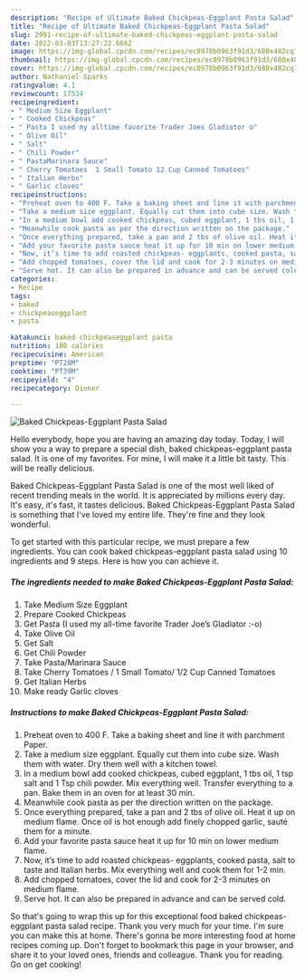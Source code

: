 ```yaml
---
description: "Recipe of Ultimate Baked Chickpeas-Eggplant Pasta Salad"
title: "Recipe of Ultimate Baked Chickpeas-Eggplant Pasta Salad"
slug: 2991-recipe-of-ultimate-baked-chickpeas-eggplant-pasta-salad
date: 2022-03-03T13:27:22.666Z
image: https://img-global.cpcdn.com/recipes/ec8978b0963f91d3/680x482cq70/baked-chickpeas-eggplant-pasta-salad-recipe-main-photo.jpg
thumbnail: https://img-global.cpcdn.com/recipes/ec8978b0963f91d3/680x482cq70/baked-chickpeas-eggplant-pasta-salad-recipe-main-photo.jpg
cover: https://img-global.cpcdn.com/recipes/ec8978b0963f91d3/680x482cq70/baked-chickpeas-eggplant-pasta-salad-recipe-main-photo.jpg
author: Nathaniel Sparks
ratingvalue: 4.1
reviewcount: 17534
recipeingredient:
- " Medium Size Eggplant"
- " Cooked Chickpeas"
- " Pasta I used my alltime favorite Trader Joes Gladiator o"
- " Olive Oil"
- " Salt"
- " Chili Powder"
- " PastaMarinara Sauce"
- " Cherry Tomatoes  1 Small Tomato 12 Cup Canned Tomatoes"
- " Italian Herbs"
- " Garlic cloves"
recipeinstructions:
- "Preheat oven to 400 F. Take a baking sheet and line it with parchment Paper."
- "Take a medium size eggplant. Equally cut them into cube size. Wash them with water. Dry them well with a kitchen towel."
- "In a medium bowl add cooked chickpeas, cubed eggplant, 1 tbs oil, 1 tsp salt and 1 Tsp chili powder. Mix everything well. Transfer everything to a pan. Bake them in an oven for at least 30 min."
- "Meanwhile cook pasta as per the direction written on the package."
- "Once everything prepared, take a pan and 2 tbs of olive oil. Heat it up on medium flame. Once oil is hot enough add finely chopped garlic, sauté them for a minute."
- "Add your favorite pasta sauce heat it up for 10 min on lower medium flame."
- "Now, it’s time to add roasted chickpeas- eggplants, cooked pasta, salt to taste and Italian herbs. Mix everything well and cook them for 1-2 min."
- "Add chopped tomatoes, cover the lid and cook for 2-3 minutes on medium flame."
- "Serve hot. It can also be prepared in advance and can be served cold."
categories:
- Recipe
tags:
- baked
- chickpeaseggplant
- pasta

katakunci: baked chickpeaseggplant pasta 
nutrition: 180 calories
recipecuisine: American
preptime: "PT28M"
cooktime: "PT39M"
recipeyield: "4"
recipecategory: Dinner

---
```



![Baked Chickpeas-Eggplant Pasta Salad](https://img-global.cpcdn.com/recipes/ec8978b0963f91d3/680x482cq70/baked-chickpeas-eggplant-pasta-salad-recipe-main-photo.jpg)

Hello everybody, hope you are having an amazing day today. Today, I will show you a way to prepare a special dish, baked chickpeas-eggplant pasta salad. It is one of my favorites. For mine, I will make it a little bit tasty. This will be really delicious.

Baked Chickpeas-Eggplant Pasta Salad is one of the most well liked of recent trending meals in the world. It is appreciated by millions every day. It's easy, it's fast, it tastes delicious. Baked Chickpeas-Eggplant Pasta Salad is something that I've loved my entire life. They're fine and they look wonderful.




To get started with this particular recipe, we must prepare a few ingredients. You can cook baked chickpeas-eggplant pasta salad using 10 ingredients and 9 steps. Here is how you can achieve it.

<!--inarticleads1-->

##### The ingredients needed to make Baked Chickpeas-Eggplant Pasta Salad:

1. Take  Medium Size Eggplant
1. Prepare  Cooked Chickpeas
1. Get  Pasta (I used my all-time favorite Trader Joe’s Gladiator :-o)
1. Take  Olive Oil
1. Get  Salt
1. Get  Chili Powder
1. Take  Pasta/Marinara Sauce
1. Take  Cherry Tomatoes / 1 Small Tomato/ 1/2 Cup Canned Tomatoes
1. Get  Italian Herbs
1. Make ready  Garlic cloves




<!--inarticleads2-->

##### Instructions to make Baked Chickpeas-Eggplant Pasta Salad:

1. Preheat oven to 400 F. Take a baking sheet and line it with parchment Paper.
1. Take a medium size eggplant. Equally cut them into cube size. Wash them with water. Dry them well with a kitchen towel.
1. In a medium bowl add cooked chickpeas, cubed eggplant, 1 tbs oil, 1 tsp salt and 1 Tsp chili powder. Mix everything well. Transfer everything to a pan. Bake them in an oven for at least 30 min.
1. Meanwhile cook pasta as per the direction written on the package.
1. Once everything prepared, take a pan and 2 tbs of olive oil. Heat it up on medium flame. Once oil is hot enough add finely chopped garlic, sauté them for a minute.
1. Add your favorite pasta sauce heat it up for 10 min on lower medium flame.
1. Now, it’s time to add roasted chickpeas- eggplants, cooked pasta, salt to taste and Italian herbs. Mix everything well and cook them for 1-2 min.
1. Add chopped tomatoes, cover the lid and cook for 2-3 minutes on medium flame.
1. Serve hot. It can also be prepared in advance and can be served cold.




So that's going to wrap this up for this exceptional food baked chickpeas-eggplant pasta salad recipe. Thank you very much for your time. I'm sure you can make this at home. There's gonna be more interesting food at home recipes coming up. Don't forget to bookmark this page in your browser, and share it to your loved ones, friends and colleague. Thank you for reading. Go on get cooking!
